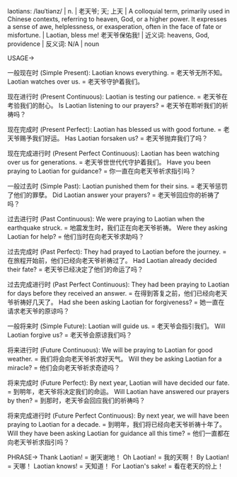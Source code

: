 laotians: /laʊˈtiənz/ | n. | 老天爷; 天; 上天 | A colloquial term, primarily used in Chinese contexts, referring to heaven, God, or a higher power.  It expresses a sense of awe, helplessness, or exasperation, often in the face of fate or misfortune. | Laotian, bless me! 老天爷保佑我! | 近义词: heavens, God, providence | 反义词: N/A | noun

USAGE->

一般现在时 (Simple Present):
Laotian knows everything. = 老天爷无所不知。
Laotian watches over us. = 老天爷守护着我们。

现在进行时 (Present Continuous):
Laotian is testing our patience. = 老天爷在考验我们的耐心。
Is Laotian listening to our prayers? = 老天爷在聆听我们的祈祷吗？

现在完成时 (Present Perfect):
Laotian has blessed us with good fortune. = 老天爷赐予我们好运。
Has Laotian forsaken us? = 老天爷抛弃我们了吗？

现在完成进行时 (Present Perfect Continuous):
Laotian has been watching over us for generations. = 老天爷世世代代守护着我们。
Have you been praying to Laotian for guidance? = 你一直在向老天爷祈求指引吗？

一般过去时 (Simple Past):
Laotian punished them for their sins. = 老天爷惩罚了他们的罪孽。
Did Laotian answer your prayers? = 老天爷回应你的祈祷了吗？

过去进行时 (Past Continuous):
We were praying to Laotian when the earthquake struck. = 地震发生时，我们正在向老天爷祈祷。
Were they asking Laotian for help? = 他们当时在向老天爷求助吗？

过去完成时 (Past Perfect):
They had prayed to Laotian before the journey. = 在旅程开始前，他们已经向老天爷祈祷过了。
Had Laotian already decided their fate? = 老天爷已经决定了他们的命运了吗？

过去完成进行时 (Past Perfect Continuous):
They had been praying to Laotian for days before they received an answer. = 在得到答复之前，他们已经向老天爷祈祷好几天了。
Had she been asking Laotian for forgiveness? = 她一直在请求老天爷的原谅吗？


一般将来时 (Simple Future):
Laotian will guide us. = 老天爷会指引我们。
Will Laotian forgive us? = 老天爷会原谅我们吗？

将来进行时 (Future Continuous):
We will be praying to Laotian for good weather. = 我们将会向老天爷祈求好天气。
Will they be asking Laotian for a miracle? = 他们会向老天爷祈求奇迹吗？

将来完成时 (Future Perfect):
By next year, Laotian will have decided our fate. = 到明年，老天爷将决定我们的命运。
Will Laotian have answered our prayers by then? = 到那时，老天爷会回应我们的祈祷吗？

将来完成进行时 (Future Perfect Continuous):
By next year, we will have been praying to Laotian for a decade. = 到明年，我们将已经向老天爷祈祷十年了。
Will they have been asking Laotian for guidance all this time? = 他们一直都在向老天爷祈求指引吗？


PHRASE->
Thank Laotian! = 谢天谢地！
Oh Laotian! = 我的天啊！
By Laotian! = 天哪！
Laotian knows! = 天知道！
For Laotian's sake! = 看在老天的份上！
